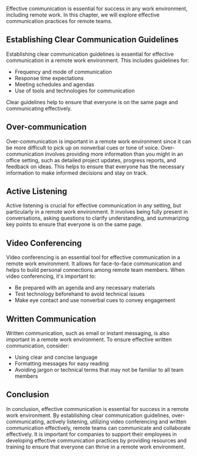 
Effective communication is essential for success in any work environment, including remote work. In this chapter, we will explore effective communication practices for remote teams.

Establishing Clear Communication Guidelines
-------------------------------------------

Establishing clear communication guidelines is essential for effective communication in a remote work environment. This includes guidelines for:

* Frequency and mode of communication
* Response time expectations
* Meeting schedules and agendas
* Use of tools and technologies for communication

Clear guidelines help to ensure that everyone is on the same page and communicating effectively.

Over-communication
------------------

Over-communication is important in a remote work environment since it can be more difficult to pick up on nonverbal cues or tone of voice. Over-communication involves providing more information than you might in an office setting, such as detailed project updates, progress reports, and feedback on ideas. This helps to ensure that everyone has the necessary information to make informed decisions and stay on track.

Active Listening
----------------

Active listening is crucial for effective communication in any setting, but particularly in a remote work environment. It involves being fully present in conversations, asking questions to clarify understanding, and summarizing key points to ensure that everyone is on the same page.

Video Conferencing
------------------

Video conferencing is an essential tool for effective communication in a remote work environment. It allows for face-to-face communication and helps to build personal connections among remote team members. When video conferencing, it's important to:

* Be prepared with an agenda and any necessary materials
* Test technology beforehand to avoid technical issues
* Make eye contact and use nonverbal cues to convey engagement

Written Communication
---------------------

Written communication, such as email or instant messaging, is also important in a remote work environment. To ensure effective written communication, consider:

* Using clear and concise language
* Formatting messages for easy reading
* Avoiding jargon or technical terms that may not be familiar to all team members

Conclusion
----------

In conclusion, effective communication is essential for success in a remote work environment. By establishing clear communication guidelines, over-communicating, actively listening, utilizing video conferencing and written communication effectively, remote teams can communicate and collaborate effectively. It is important for companies to support their employees in developing effective communication practices by providing resources and training to ensure that everyone can thrive in a remote work environment.
